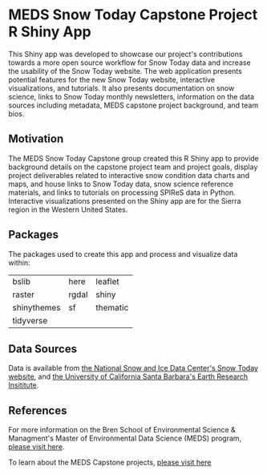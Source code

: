 # MEDS Snow Today Capstone Project R Shiny App

This Shiny app was developed to showcase our project's contributions towards a more open source workflow for Snow Today data and increase the usability of the Snow Today website. The web application presents potential features for the new Snow Today website, interactive visualizations, and tutorials. It also presents documentation on snow science, links to Snow Today monthly newsletters, information on the data sources including metadata, MEDS capstone project background, and team bios.

## Motivation

The MEDS Snow Today Capstone group created this R Shiny app to provide background details on the capstone project team and project goals, display project deliverables related to interactive snow condition data charts and maps, and house links to Snow Today data, snow science reference materials, and links to tutorials on processing SPIReS data in Python. Interactive visualizations presented on the Shiny app are for the Sierra region in the Western United States.

## Packages

The packages used to create this app and process and visualize data within:

|            |            |                |
| ---------- | -----------| ---------------|
|  bslib     | here       |  leaflet       | 
|  raster    | rgdal      | shiny          | 
|  shinythemes | sf       | thematic       |
|  tidyverse |            |                |


## Data Sources

Data is available from [the National Snow and Ice Data Center's Snow Today website](https://nsidc.org/reports/snow-today), and [the University of California Santa Barbara's Earth Research Insititute](https://snow.ucsb.edu/index.php/remotely-sensed-products/).

## References

For more information on the Bren School of Environmental Science & Managment's Master of Environmental Data Science (MEDS) program, [please visit here](https://bren.ucsb.edu/masters-programs/master-environmental-data-science).

To learn about the MEDS Capstone projects, [please visit here](https://bren.ucsb.edu/masters-programs/master-environmental-data-science/meds-capstone-projects)
